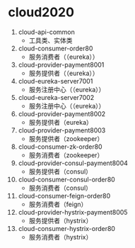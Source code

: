 # cloud2020
1. cloud-api-common
    * 工具类、实体类 
2. cloud-consumer-order80
    * 服务消费者（（eureka））
3. cloud-provider-payment8001
    * 服务提供者（（eureka））
4. cloud-eureka-server7001
    * 服务注册中心（（eureka））
5. cloud-eureka-server7002
    * 服务注册中心（（eureka））
6. cloud-provider-payment8002
    * 服务提供者（eureka）
7. cloud-provider-payment8003
    * 服务提供者（zookeeper）
8. cloud-consumer-zk-order80
    * 服务消费者（zookeeper） 
9. cloud-provider-consul-payment8004
    * 服务提供者（consul）
10. cloud-consumer-consul-order80
    * 服务消费者（consul）
11. cloud-consumer-feign-order80
    * 服务消费者（feign）
12. cloud-provider-hystrix-payment8005
    * 服务提供者（hystrix）
13. cloud-consumer-hystrix-order80
    * 服务消费者（hystrix）